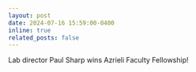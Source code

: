 ```yaml
---
layout: post
date: 2024-07-16 15:59:00-0400
inline: true
related_posts: false
---
```


Lab director Paul Sharp wins Azrieli Faculty Fellowship!